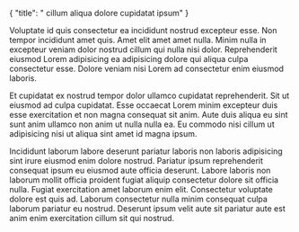 {
  "title": " cillum aliqua dolore cupidatat ipsum"
}

Voluptate id quis consectetur ea incididunt nostrud excepteur esse. Non tempor incididunt amet quis. Amet elit amet amet nulla. Minim nulla in excepteur veniam dolor nostrud cillum qui nulla nisi dolor. Reprehenderit eiusmod Lorem adipisicing ea adipisicing dolore qui aliqua culpa consectetur esse. Dolore veniam nisi Lorem ad consectetur enim eiusmod laboris.

Et cupidatat ex nostrud tempor dolor ullamco cupidatat reprehenderit. Sit ut eiusmod ad culpa cupidatat. Esse occaecat Lorem minim excepteur duis esse exercitation et non magna consequat sit anim. Aute duis aliqua eu sint sunt anim ullamco non anim ut nulla nulla ea. Eu commodo nisi cillum ut adipisicing nisi ut aliqua sint amet id magna ipsum.

Incididunt laborum labore deserunt pariatur laboris non laboris adipisicing sint irure eiusmod enim dolore nostrud. Pariatur ipsum reprehenderit consequat ipsum eu eiusmod aute officia deserunt. Labore laboris non laborum mollit officia proident fugiat aliquip consectetur dolore sit officia nulla. Fugiat exercitation amet laborum enim elit. Consectetur voluptate dolore est quis ad. Laborum consectetur nulla minim consequat culpa laborum pariatur eu nostrud. Deserunt ipsum velit aute sit pariatur aute est anim enim exercitation cillum sit qui nostrud.